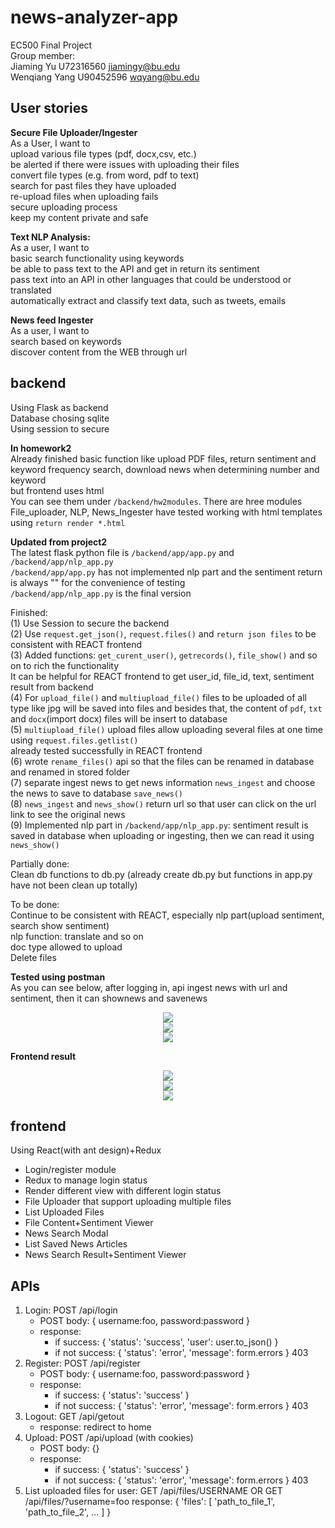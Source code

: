 # news-analyzer-app  
EC500 Final Project   
Group member:   
Jiaming Yu U72316560 jiamingy@bu.edu  
Wenqiang Yang U90452596 wqyang@bu.edu  

## User stories
**Secure File Uploader/Ingester**    
As a User, I want to  
upload various file types (pdf, docx,csv, etc.)  
be alerted if there were issues with uploading their files  
convert file types (e.g. from word, pdf to text)  
search for past files they have uploaded  
re-upload files when uploading fails  
secure uploading process  
keep my content private and safe  

**Text NLP Analysis:**  
As a user, I want to  
basic search functionality using keywords  
be able to pass text to the API and get in return its sentiment  
pass text into an API in other languages that could be understood or translated  
automatically extract and classify text data, such as tweets, emails  

**News feed Ingester**  
As a user, I want to  
search based on keywords  
discover content from the WEB through url  

## backend  
Using Flask as backend  
Database chosing sqlite  
Using session to secure  

**In homework2**    
Already finished basic function like upload PDF files, return sentiment and keyword frequency search, download news when determining number and keyword    
but frontend uses html   
You can see them under `/backend/hw2modules`. There are hree modules File_uploader, NLP, News_Ingester have tested working with html templates using `return render *.html`    

**Updated from project2**   
The latest flask python file is `/backend/app/app.py` and `/backend/app/nlp_app.py`  
`/backend/app/app.py` has not implemented nlp part and the sentiment return is always "" for the convenience of testing  
`/backend/app/nlp_app.py` is the final version  

Finished:   
(1) Use Session to secure the backend     
(2) Use `request.get_json()`, `request.files()` and `return json files` to be consistent with REACT frontend         
(3) Added functions: `get_curent_user()`, `getrecords()`, `file_show()` and so on to rich the functionality      
It can be helpful for REACT frontend to get user_id, file_id, text, sentiment result from backend     
(4) For `upload_file()` and `multiupload_file()` files to be uploaded of all type like jpg will be saved into files and besides that, the content of `pdf`, `txt` and `docx`(import docx) files will be insert to database       
(5) `multiupload_file()` upload files allow uploading several files at one time using `request.files.getlist()`       
already tested successfully in REACT frontend     
(6) wrote `rename_files()` api so that the files can be renamed in database and renamed in stored folder    
(7) separate ingest news to get news information `news_ingest` and choose the news to save to database `save_news()`     
(8) `news_ingest` and `news_show()` return url so that user can click on the url link to see the original news    
(9) Implemented nlp part in `/backend/app/nlp_app.py`: sentiment result is saved in database when uploading or ingesting, then we can read it using `news_show()`  

Partially done:  
Clean db functions to db.py (already create db.py but functions in app.py have not been clean up totally)      

To be done:  
Continue to be consistent with REACT, especially nlp part(upload sentiment, search show sentiment)  
nlp function: translate and so on    
doc type allowed to upload  
Delete files

**Tested using postman**    
As you can see below, after logging in, api ingest news with url and sentiment, then it can shownews and savenews   
<div align=center><img src="https://github.com/wq-yang/news-analyzer-app/blob/main/backend/figures/postman_ingest.PNG"/></div> 
<div align=center><img src="https://github.com/wq-yang/news-analyzer-app/blob/main/backend/figures/postman_shownews.PNG"/></div> 
<div align=center><img src="https://github.com/wq-yang/news-analyzer-app/blob/main/backend/figures/postman_savenews.PNG"/></div> 

**Frontend result**  
<div align=center><img src="https://github.com/wq-yang/news-analyzer-app/blob/main/backend/figures/fileshow.PNG"/></div> 
<div align=center><img src="https://github.com/wq-yang/news-analyzer-app/blob/main/backend/figures/ingest.PNG"/></div> 
<div align=center><img src="https://github.com/wq-yang/news-analyzer-app/blob/main/backend/figures/newsshow.PNG"/></div> 

## frontend  
Using React(with ant design)+Redux
- Login/register module
- Redux to manage login status
- Render different view with different login status
- File Uploader that support uploading multiple files
- List Uploaded Files
- File Content+Sentiment Viewer
- News Search Modal
- List Saved News Articles
- News Search Result+Sentiment Viewer

## APIs
1. Login: POST /api/login 
    - POST body: { username:foo, password:password }
    - response: 
        - if success: { 'status': 'success', 'user': user.to_json() }
        - if not success: { 'status': 'error', 'message': form.errors } 403
2. Register: POST /api/register
    - POST body: { username:foo, password:password }
    - response:
        - if success: { 'status': 'success' }
        - if not success: { 'status': 'error', 'message': form.errors } 403
3. Logout: GET /api/getout
    - response: redirect to home
4. Upload: POST /api/upload (with cookies)
    - POST body: {}
    - response:
        - if success: { 'status': 'success' }
        - if not success: { 'status': 'error', 'message': form.errors } 403
5. List uploaded files for user: GET /api/files/USERNAME OR GET /api/files/?username=foo
    response: { 'files': [ 'path_to_file_1', 'path_to_file_2', ... ] }

